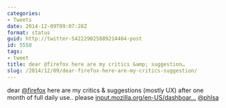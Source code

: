 ```yaml
---
categories:
- Tweets
date: 2014-12-09T09:07:28Z
format: status
guid: http://twitter-542229025889214464-post
id: 5558
tags:
- tweet
title: dear @firefox here are my critics &amp; suggestion…
slug: /2014/12/09/dear-firefox-here-are-my-critics-suggestion/
---
```


dear [@firefox](http://twitter.com/firefox) here are my critics & suggestions (mostly UX) after one month of full daily use.. please [input.mozilla.org/en-US/dashboar…](https://input.mozilla.org/en-US/dashboard/response/4750951) [@phlsa](http://twitter.com/phlsa)